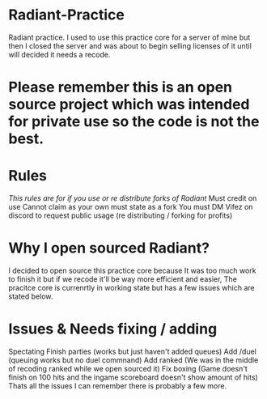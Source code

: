 # Radiant-Practice
Radiant practice. I used to use this practice core for a server of mine but then I closed the server and was about to begin selling licenses of it until will decided it needs a recode.

# Please remember this is an open source project which was intended for private use so the code is not the best.

# Rules
*This rules are for if you use or re distribute forks of Radiant*
Must credit on use
Cannot claim as your own must state as a fork
You must DM Vifez on discord to request public usage (re distributing / forking for profits)

# Why I open sourced Radiant?
I decided to open source this practice core because It was too much work to finish it but if we recode it'll be way more efficient and easier, The pracitce core is currenrtly in working state but has a few issues which are stated below.

# Issues & Needs fixing / adding
Spectating
Finish parties (works but just haven't added queues)
Add /duel (queuing works but no duel commnand)
Add ranked (We was in the middle of recoding ranked while we open sourced it)
Fix boxing (Game doesn't finish on 100 hits and the ingame scoreboard doesn't show amount of hits)
Thats all the issues I can remember there is probably a few more.

